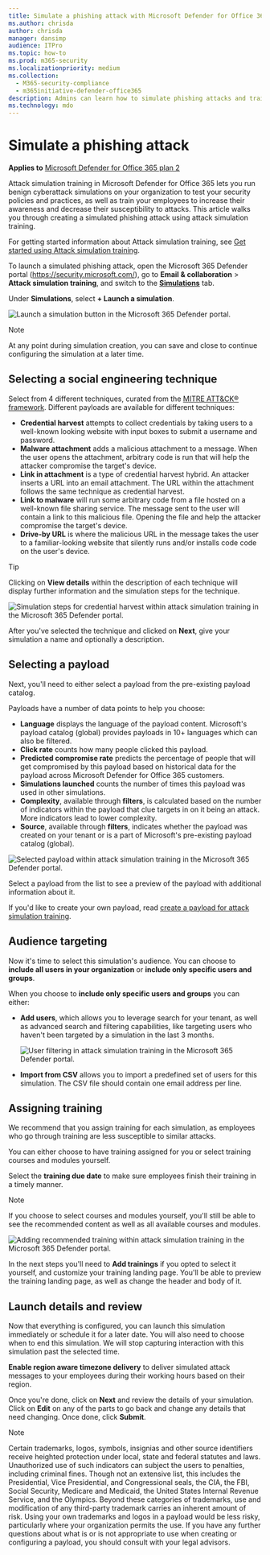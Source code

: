 ```yaml
---
title: Simulate a phishing attack with Microsoft Defender for Office 365
ms.author: chrisda
author: chrisda
manager: dansimp
audience: ITPro
ms.topic: how-to
ms.prod: m365-security
ms.localizationpriority: medium
ms.collection: 
  - M365-security-compliance
  - m365initiative-defender-office365
description: Admins can learn how to simulate phishing attacks and train their users on phishing prevention using Attack simulation training in Microsoft Defender for Office 365.
ms.technology: mdo
---
```


# Simulate a phishing attack

**Applies to**
 [Microsoft Defender for Office 365 plan 2](defender-for-office-365.md)

Attack simulation training in Microsoft Defender for Office 365 lets you run benign cyberattack simulations on your organization to test your security policies and practices, as well as train your employees to increase their awareness and decrease their susceptibility to attacks. This article walks you through creating  a simulated phishing attack using attack simulation training.

For getting started information about Attack simulation training, see [Get started using Attack simulation training](attack-simulation-training-get-started.md).

To launch a simulated phishing attack, open the Microsoft 365 Defender portal (<https://security.microsoft.com/>), go to **Email & collaboration** \> **Attack simulation training**, and switch to the **[Simulations](https://security.microsoft.com/attacksimulator?viewid=simulations)** tab.

Under **Simulations**, select **+ Launch a simulation**.

![Launch a simulation button in the Microsoft 365 Defender portal.](../../media/attack-sim-preview-launch.png)

> [!NOTE]
> At any point during simulation creation, you can save and close to continue configuring the simulation at a later time.

## Selecting a social engineering technique

Select from 4 different techniques, curated from the [MITRE ATT&CK® framework](https://attack.mitre.org/techniques/enterprise/). Different payloads are available for different techniques:

- **Credential harvest** attempts to collect credentials by taking users to a well-known looking website with input boxes to submit a username and password.
- **Malware attachment** adds a malicious attachment to a message. When the user opens the attachment, arbitrary code is run that will help the attacker compromise the target's device.
- **Link in attachment** is a type of credential harvest hybrid. An attacker inserts a URL into an email attachment. The URL within the attachment follows the same technique as credential harvest.
- **Link to malware** will run some arbitrary code from a file hosted on a well-known file sharing service. The message sent to the user will contain a link to this malicious file. Opening the file and help the attacker compromise the target's device.
- **Drive-by URL** is where the malicious URL in the message takes the user to a familiar-looking website that silently runs and/or installs code code on the user's device.

> [!TIP]
> Clicking on **View details** within the description of each technique will display further information and the simulation steps for the technique.
>
> ![Simulation steps for credential harvest within attack simulation training in the Microsoft 365 Defender portal.](../../media/attack-sim-preview-sim-steps.png)

After you've selected the technique and clicked on **Next**, give your simulation a name and optionally a description.

## Selecting a payload

Next, you'll need to either select a payload from the pre-existing payload catalog.

Payloads have a number of data points to help you choose:

- **Language** displays the language of the payload content. Microsoft's payload catalog (global) provides payloads in 10+ languages which can also be filtered.
- **Click rate** counts how many people clicked this payload.
- **Predicted compromise rate** predicts the percentage of people that will get compromised by this payload based on historical data for the payload across Microsoft Defender for Office 365 customers.
- **Simulations launched** counts the number of times this payload was used in other simulations.
- **Complexity**, available through **filters**, is calculated based on the number of indicators within the payload that clue targets in on it being an attack. More indicators lead to lower complexity.
- **Source**, available through **filters**, indicates whether the payload was created on your tenant or is a part of Microsoft's pre-existing payload catalog (global).

![Selected payload within attack simulation training in the Microsoft 365 Defender portal.](../../media/attack-sim-preview-select-payload.png)

Select a payload from the list to see a preview of the payload with additional information about it.

If you'd like to create your own payload, read [create a payload for attack simulation training](attack-simulation-training-payloads.md).

## Audience targeting

Now it's time to select this simulation's audience. You can choose to **include all users in your organization** or **include only specific users and groups**.

When you choose to **include only specific users and groups** you can either:

- **Add users**, which allows you to leverage search for your tenant, as well as advanced search and filtering capabilities, like targeting users who haven't been targeted by a simulation in the last 3 months.

  ![User filtering in attack simulation training in the Microsoft 365 Defender portal.](../../media/attack-sim-preview-user-targeting.png)

- **Import from CSV** allows you to import a predefined set of users for this simulation. The CSV file should contain one email address per line.

## Assigning training

We recommend that you assign training for each simulation, as employees who go through training are less susceptible to similar attacks.

You can either choose to have training assigned for you or select training courses and modules yourself.

Select the **training due date** to make sure employees finish their training in a timely manner.

> [!NOTE]
> If you choose to select courses and modules yourself, you'll still be able to see the recommended content as well as all available courses and modules.
>
> ![Adding recommended training within attack simulation training in the Microsoft 365 Defender portal.](../../media/attack-sim-preview-add-training.png)

In the next steps you'll need to **Add trainings** if you opted to select it yourself, and customize your training landing page. You'll be able to preview the training landing page, as well as change the header and body of it.

## Launch details and review

Now that everything is configured, you can launch this simulation immediately or schedule it for a later date. You will also need to choose when to end this simulation. We will stop capturing interaction with this simulation past the selected time.

**Enable region aware timezone delivery** to deliver simulated attack messages to your employees during their working hours based on their region.

Once you're done, click on **Next** and review the details of your simulation. Click on **Edit** on any of the parts to go back and change any details that need changing. Once done, click **Submit**.

> [!NOTE]
> Certain trademarks, logos, symbols, insignias and other source identifiers receive heighted protection under local, state and federal statutes and laws. Unauthorized use of such indicators can subject the users to penalties, including criminal fines. Though not an extensive list, this includes the Presidential, Vice Presidential, and Congressional seals, the CIA, the FBI, Social Security, Medicare and Medicaid, the United States Internal Revenue Service, and the Olympics. Beyond these categories of trademarks, use and modification of any third-party trademark carries an inherent amount of risk. Using your own trademarks and logos in a payload would be less risky, particularly where your organization permits the use. If you have any further questions about what is or is not appropriate to use when creating or configuring a payload, you should consult with your legal advisors.
